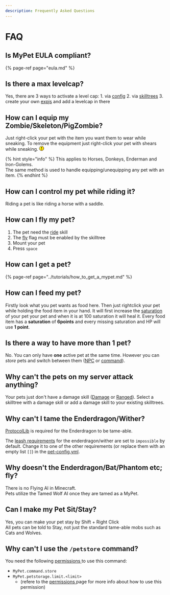 ```yaml
---
description: Frequently Asked Questions
---
```


# FAQ

## Is MyPet EULA compliant?

{% page-ref page="eula.md" %}

## Is there a max levelcap?

Yes, there are 3 ways to activate a level cap: 1. via [config](../setup/configurations/config.yml.md) 2. via [skilltrees](../systems/skilltrees/) 3. create your own [expjs](../systems/experience/expjs.md) and add a levelcap in there

## How can I equip my Zombie/Skeleton/PigZombie?

Just right-click your pet with the item you want them to wear while sneaking. To remove the equipment just right-click your pet with shears while sneaking. ![$](../.gitbook/assets/exclaim.gif) **Weapons/Armor are only visually and have no effect on the pet** ![$](../.gitbook/assets/exclaim.gif)

{% hint style="info" %}
This applies to Horses, Donkeys, Enderman and Iron-Golems.  
The same method is used to handle equipping/unequipping any pet with an item.
{% endhint %}

## How can I control my pet while riding it?

Riding a pet is like riding a horse with a saddle.

## How can I fly my pet?

1. The pet need the [ride](../skills/ride.md) skill
2. The [fly](../skills/ride.md#flying) flag must be enabled by the skilltree
3. Mount your pet
4. Press `space`

## How can I get a pet?

{% page-ref page="../tutorials/how\_to\_get\_a\_mypet.md" %}

## How can I feed my pet?

Firstly look what you pet wants as food here. Then just rightclick your pet while holding the food item in your hand. It will first increase the [saturation](../systems/hungersystem.md) of your pet your pet and when it is at 100 saturation it will heal it. Every food item has a **saturation** of **6points** and every missing saturation and HP will use **1 point**.

## Is there a way to have more than 1 pet?

No. You can only have **one** active pet at the same time. However you can _store_ pets and switch between them \([NPC](../hooks/npc.md) or [command](../setup/commands.md)\).

## Why can't the pets on my server attack anything?

Your pets just don't have a damage skill \([Damage](../skills/damage.md) or [Ranged](../skills/ranged.md)\). Select a skilltree with a damage skill or add a damage skill to your existing skilltrees.

## Why can't I tame the Enderdragon/Wither?

[ProtocolLib](https://www.spigotmc.org/resources/protocollib.1997/) is required for the Enderdragon to be tame-able.

The [leash requirements](../systems/leashflag.md) for the enderdragon/wither are set to `impossible` by default. Change it to one of the other requirements \(or replace them with an empty list `[]`\) in the [pet-config.yml](../setup/configurations/pet-config.yml.md).

## Why doesn't the Enderdragon/Bat/Phantom etc; fly?

There is no Flying AI in Minecraft.  
Pets utilize the Tamed Wolf AI once they are tamed as a MyPet.

## Can I make my Pet Sit/Stay?

Yes, you can make your pet stay by Shift + Right Click  
All pets can be told to Stay, not just the standard tame-able mobs such as Cats and Wolves.

## Why can't I use the `/petstore` command?

 You need the following [permissions ](../setup/permissions.md)to use this command: 

* `MyPet.command.store` 
* `MyPet.petstorage.limit.<limit>`
  * \(refere to the [permissions ](../setup/permissions.md)page for more info about how to use this permission\)

